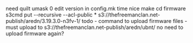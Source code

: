 need quilt
umask 0
edit version in config.mk
time nice make
cd firmware
s3cmd put --recursive --acl-public * s3://thefreemanclan.net-publish/aredn/3.19.3.0-n3fv-1/
todo - command to upload firmware files - must upload to  s3://thefreemanclan.net-publish/aredn/ubnt/
no need to upload firmware again?
